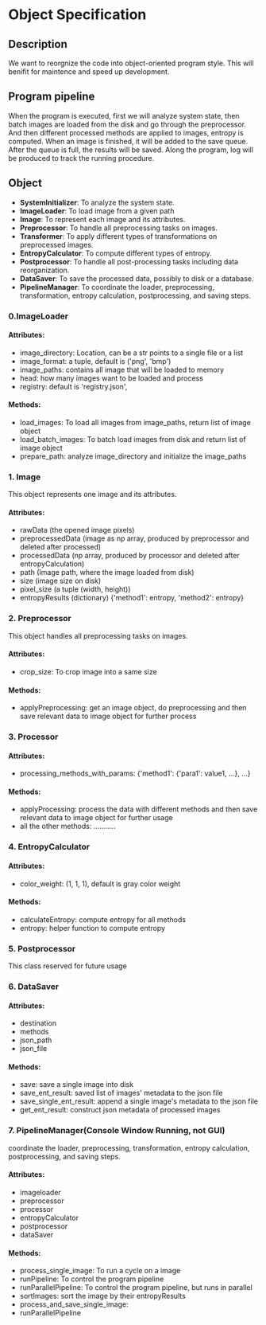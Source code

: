 # Object Specification
## Description
We want to reorgnize the code into object-oriented program style. This will benifit for maintence and speed up development.
## Program pipeline
When the program is executed, first we will analyze system state, then batch images are loaded from the disk and go through the preprocessor.
And then different processed methods are applied to images, entropy is computed. When an image is finished, it will be added to the save queue.
After the queue is full, the results will be saved. Along the program, log will be produced to track the running procedure.
## Object
- **SystemInitializer**: To analyze the system state.
- **ImageLoader**: To load image from a given path
- **Image**: To represent each image and its attributes.
- **Preprocessor**: To handle all preprocessing tasks on images.
- **Transformer**: To apply different types of transformations on preprocessed images.
- **EntropyCalculator**: To compute different types of entropy.
- **Postprocessor**: To handle all post-processing tasks including data reorganization.
- **DataSaver**: To save the processed data, possibly to disk or a database.
- **PipelineManager**: To coordinate the loader, preprocessing, transformation, entropy calculation, postprocessing, and saving steps.

### 0.ImageLoader
#### Attributes:
- image_directory: Location, can be a str points to a single file or a list
- image_format: a tuple, default is ('png', 'bmp')
- image_paths: contains all image that will be loaded to memory
- head: how many images want to be loaded and process
- registry: default is 'registry.json', 
#### Methods:
- load_images: To load all images from image_paths, return list of image object
- load_batch_images: To batch load images from disk and return list of image object
- prepare_path: analyze image_directory and initialize the image_paths

### 1. Image
This object represents one image and its attributes.
#### Attributes:
- rawData (the opened image pixels)
- preprocessedData (image as np array, produced by preprocessor and deleted after processed)
- processedData (np array, produced by processor and deleted after entropyCalculation)
- path (Image path, where the image loaded from disk)
- size (image size on disk)
- pixel_size (a tuple (width, height))
- entropyResults (dictionary) {'method1': entropy, 'method2': entropy}

### 2. Preprocessor
This object handles all preprocessing tasks on images.
#### Attributes:
- crop_size: To crop image into a same size
#### Methods:
- applyPreprocessing: get an image object, do preprocessing and then save relevant data to image object for further process
### 3. Processor
#### Attributes:
- processing_methods_with_params: {'method1': {'para1': value1, ...}, ...}
#### Methods:
- applyProcessing: process the data with different methods and then save relevant data to image object for further usage
- all the other methods: ...........

### 4. EntropyCalculator
#### Attributes:
- color_weight: (1, 1, 1), default is gray color weight
#### Methods:
- calculateEntropy: compute entropy for all methods
- entropy: helper function to compute entropy
### 5. Postprocessor
This class reserved for future usage

### 6. DataSaver
#### Attributes:
- destination
- methods
- json_path
- json_file
#### Methods:
- save: save a single image into disk
- save_ent_result: saved list of images' metadata to the json file
- save_single_ent_result: append a single image's metadata to the json file
- get_ent_result: construct json metadata of processed images
### 7. PipelineManager(Console Window Running, not GUI)
coordinate the loader, preprocessing, transformation, entropy calculation, postprocessing, and saving steps.
#### Attributes:
- imageloader
- preprocessor
- processor
- entropyCalculator
- postprocessor
- dataSaver
#### Methods:
- process_single_image: To run a cycle on a image
- runPipeline: To control the program pipeline
- runParallelPipeline: To control the program pipeline, but runs in parallel
- sortImages: sort the image by their entropyResults
- process_and_save_single_image:
- runParallelPipeline